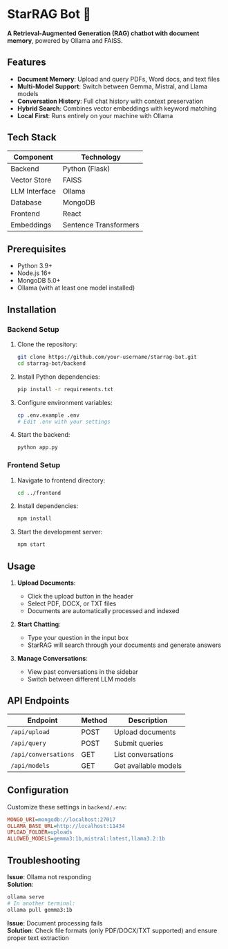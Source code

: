 # StarRAG Bot 🌟

**A Retrieval-Augmented Generation (RAG) chatbot with document memory**, powered by Ollama and FAISS.

## Features

- **Document Memory**: Upload and query PDFs, Word docs, and text files
- **Multi-Model Support**: Switch between Gemma, Mistral, and Llama models
- **Conversation History**: Full chat history with context preservation
- **Hybrid Search**: Combines vector embeddings with keyword matching
- **Local First**: Runs entirely on your machine with Ollama

## Tech Stack

| Component       | Technology |
|-----------------|------------|
| Backend         | Python (Flask) |
| Vector Store    | FAISS |
| LLM Interface   | Ollama |
| Database        | MongoDB |
| Frontend        | React |
| Embeddings      | Sentence Transformers |

## Prerequisites

- Python 3.9+
- Node.js 16+
- MongoDB 5.0+
- Ollama (with at least one model installed)

## Installation

### Backend Setup

1. Clone the repository:
   ```bash
   git clone https://github.com/your-username/starrag-bot.git
   cd starrag-bot/backend
   ```

2. Install Python dependencies:
   ```bash
   pip install -r requirements.txt
   ```

3. Configure environment variables:
   ```bash
   cp .env.example .env
   # Edit .env with your settings
   ```

4. Start the backend:
   ```bash
   python app.py
   ```

### Frontend Setup

1. Navigate to frontend directory:
   ```bash
   cd ../frontend
   ```

2. Install dependencies:
   ```bash
   npm install
   ```

3. Start the development server:
   ```bash
   npm start
   ```

## Usage

1. **Upload Documents**:
   - Click the upload button in the header
   - Select PDF, DOCX, or TXT files
   - Documents are automatically processed and indexed

2. **Start Chatting**:
   - Type your question in the input box
   - StarRAG will search through your documents and generate answers

3. **Manage Conversations**:
   - View past conversations in the sidebar
   - Switch between different LLM models

## API Endpoints

| Endpoint | Method | Description |
|----------|--------|-------------|
| `/api/upload` | POST | Upload documents |
| `/api/query` | POST | Submit queries |
| `/api/conversations` | GET | List conversations |
| `/api/models` | GET | Get available models |

## Configuration

Customize these settings in `backend/.env`:

```ini
MONGO_URI=mongodb://localhost:27017
OLLAMA_BASE_URL=http://localhost:11434
UPLOAD_FOLDER=uploads
ALLOWED_MODELS=gemma3:1b,mistral:latest,llama3.2:1b
```

## Troubleshooting

**Issue**: Ollama not responding  
**Solution**: 
```bash
ollama serve
# In another terminal:
ollama pull gemma3:1b
```

**Issue**: Document processing fails  
**Solution**: Check file formats (only PDF/DOCX/TXT supported) and ensure proper text extraction
